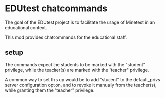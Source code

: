 # EDUtest chatcommands

The goal of the EDUtest project is to facilitate the usage of Minetest
in an educational context.

This mod provides chatcommands for the educational staff.

## setup

The commands expect the students to be marked with the "student" privilege,
while the teacher(s) are marked with the "teacher" privilege.

A common way to set this up would be to add "student" to the default_privs
server configuration option, and to revoke it manually from the teacher(s),
while granting them the "teacher" privilege.
